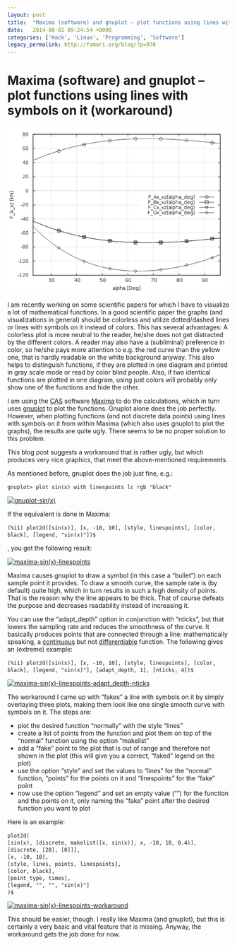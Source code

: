 ```yaml
---
layout: post
title:  "Maxima (software) and gnuplot – plot functions using lines with symbols on it (workaround)"
date:   2014-08-02 09:24:54 +0000
categories: ['Hack', 'Linux', 'Programming', 'Software']
legacy_permalink: http://fomori.org/blog/?p=970
---
```



Maxima (software) and gnuplot – plot functions using lines with symbols on it (workaround)
==========================================================================================

[![maxima-title-workaround](/assets/2014-08-02-Maxima__software__and_gnuplot___plot_functions_using_lines_with_symbols_on_it__workaround_/maxima-title-workaround.png)](/assets/2014-08-02-Maxima__software__and_gnuplot___plot_functions_using_lines_with_symbols_on_it__workaround_/maxima-title-workaround.png)

I am recently working on some scientific papers for which I have to visualize a lot of mathematical functions. In a good scientific paper the graphs (and visualizations in general) should be colorless and utilize dotted/dashed lines or lines with symbols on it instead of colors. This has several advantages: A colorless plot is more neutral to the reader, he/she does not get distracted by the different colors. A reader may also have a (subliminal) preference in color, so he/she pays more attention to e.g. the red curve than the yellow one, that is hardly readable on the white background anyway. This also helps to distinguish functions, if they are plotted in one diagram and printed in gray scale mode or read by color blind people. Also, if two identical functions are plotted in one diagram, using just colors will probably only show one of the functions and hide the other.

I am using the [CAS](https://en.wikipedia.org/wiki/Computer_algebra_system "wikipedia.org - CAS") software [Maxima](http://maxima.sourceforge.net/ "maxima.sourceforge.net") to do the calculations, which in turn uses [gnuplot](http://www.gnuplot.info/ "gnuplot.info") to plot the functions. Gnuplot alone does the job perfectly. However, when plotting functions (and not discrete data points) using lines with symbols on it from within Maxima (which also uses gnuplot to plot the graphs), the results are quite ugly. There seems to be no proper solution to this problem.

This blog post suggests a workaround that is rather ugly, but which produces very nice graphics, that meet the above-mentioned requirements.

As mentioned before, gnuplot does the job just fine, e.g.:

```
gnuplot> plot sin(x) with linespoints lc rgb "black"
```

[![gnuplot-sin(x)](/assets/2014-08-02-Maxima__software__and_gnuplot___plot_functions_using_lines_with_symbols_on_it__workaround_/gnuplot-sinx.png)](/assets/2014-08-02-Maxima__software__and_gnuplot___plot_functions_using_lines_with_symbols_on_it__workaround_/gnuplot-sinx.png)

If the equivalent is done in Maxima:

```
(%i1) plot2d([sin(x)], [x, -10, 10], [style, linespoints], [color, black], [legend, "sin(x)"])$
```

, you get the following result:

[![maxima-sin(x)-linespoints](/assets/2014-08-02-Maxima__software__and_gnuplot___plot_functions_using_lines_with_symbols_on_it__workaround_/maxima-sinx-linespoints.png)](/assets/2014-08-02-Maxima__software__and_gnuplot___plot_functions_using_lines_with_symbols_on_it__workaround_/maxima-sinx-linespoints.png)

Maxima causes gnuplot to draw a symbol (in this case a “bullet”) on each sample point it provides. To draw a smooth curve, the sample rate is (by default) quite high, which in turn results in such a high density of points. That is the reason why the line appears to be thick. That of course defeats the purpose and decreases readability instead of increasing it.

You can use the “adapt\_depth” option in conjunction with “nticks”, but that lowers the sampling rate and reduces the smoothness of the curve. It basically produces points that are connected through a line: mathematically speaking, a [continuous](https://en.wikipedia.org/wiki/Continuous_function "wikipedia.org - continuous function") but not [differentiable](https://en.wikipedia.org/wiki/Differentiable "wikipedia.org - differentiable") function. The following gives an (extreme) example:

```
(%i1) plot2d([sin(x)], [x, -10, 10], [style, linespoints], [color, black], [legend, "sin(x)"], [adapt_depth, 1], [nticks, 4])$
```

[![maxima-sin(x)-linespoints-adapt_depth-nticks](/assets/2014-08-02-Maxima__software__and_gnuplot___plot_functions_using_lines_with_symbols_on_it__workaround_/maxima-sinx-linespoints-adapt_depth-nticks.png)](/assets/2014-08-02-Maxima__software__and_gnuplot___plot_functions_using_lines_with_symbols_on_it__workaround_/maxima-sinx-linespoints-adapt_depth-nticks.png)

The workaround I came up with “fakes” a line with symbols on it by simply overlaying three plots, making them look like one single smooth curve with symbols on it. The steps are:

* plot the desired function “normally” with the style “lines”
* create a list of points from the function and plot them on top of the “normal” function using the option “makelist”
* add a “fake” point to the plot that is out of range and therefore not shown in the plot (this will give you a correct, “faked” legend on the plot)
* use the option “style” and set the values to “lines” for the “normal” function, “points” for the points on it and “linespoints” for the “fake” point
* now use the option “legend” and set an empty value (“”) for the function and the points on it, only naming the “fake” point after the desired function you want to plot

Here is an example:

```
plot2d(
[sin(x), [discrete, makelist([x, sin(x)], x, -10, 10, 0.4)], [discrete, [20], [0]]], 
[x, -10, 10], 
[style, lines, points, linespoints], 
[color, black], 
[point_type, times], 
[legend, "", "", "sin(x)"]
)$
```

[![maxima-sin(x)-linespoints-workaround](/assets/2014-08-02-Maxima__software__and_gnuplot___plot_functions_using_lines_with_symbols_on_it__workaround_/maxima-sinx-linespoints-workaround.png)](/assets/2014-08-02-Maxima__software__and_gnuplot___plot_functions_using_lines_with_symbols_on_it__workaround_/maxima-sinx-linespoints-workaround.png)

This should be easier, though. I really like Maxima (and gnuplot), but this is certainly a very basic and vital feature that is missing. Anyway, the workaround gets the job done for now.

  

	